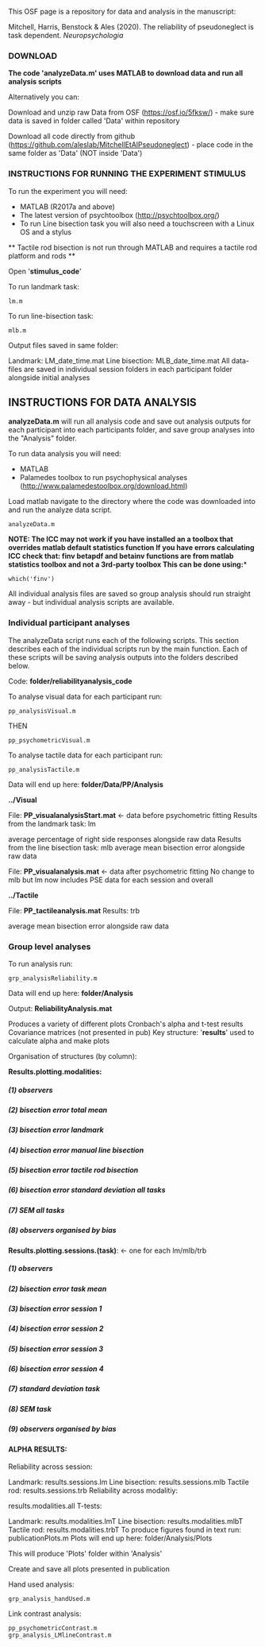 This OSF page is a repository for data and analysis in the manuscript:

Mitchell, Harris, Benstock & Ales (2020). The reliability of pseudoneglect is task dependent. *Neuropsychologia*


### **DOWNLOAD**

**The code 'analyzeData.m' uses MATLAB to download data and run all analysis scripts**

Alternatively you can:

Download and unzip raw Data from OSF (https://osf.io/5fksw/) - make sure data is saved in folder called 'Data' within repository

Download all code directly from github (https://github.com/aleslab/MitchellEtAlPseudoneglect) - place code in the same folder as 'Data' (NOT inside 'Data')

###  **INSTRUCTIONS FOR RUNNING THE EXPERIMENT STIMULUS**

To run the experiment you will need:

 - MATLAB (R2017a and above)
 - The latest version of psychtoolbox (http://psychtoolbox.org/)
 - To run Line bisection task you will also need a touchscreen with a Linux OS and a stylus

** Tactile rod bisection is not run through MATLAB and requires a tactile rod platform and rods **

Open '**stimulus_code**'

To run landmark task: 

    lm.m 

To run line-bisection task:

    mlb.m

Output files saved in same folder:

Landmark: LM_date_time.mat
Line bisection: MLB_date_time.mat
All data-files are saved in individual session folders in each participant folder alongside initial analyses

## **INSTRUCTIONS FOR DATA ANALYSIS**

**analyzeData.m** will run all analysis code and save out analysis outputs for each participant into each participants folder, and save group analyses into the "Analysis" folder. 

To run data analysis you will need:

 - MATLAB
 - Palamedes toolbox to run psychophysical analyses (http://www.palamedestoolbox.org/download.html)

Load matlab navigate to the directory where the code was downloaded into and run the analyze data script. 

    analyzeData.m

**NOTE: The ICC may not work if you have installed an a toolbox that overrides matlab default statistics function If you have errors calculating ICC check that: finv betapdf and betainv functions are from matlab statistics toolbox and not a 3rd-party toolbox This can be done using:***

    which('finv')



All individual analysis files are saved so group analysis should run straight away - but individual analysis scripts are available.

### Individual participant analyses 

The analyzeData script runs each of the following scripts.  This section describes each of the individual scripts run by the main function.  Each of these scripts will be saving analysis outputs into the folders described below.  

Code: **folder/reliabilityanalysis_code**

To analyse visual data for each participant run:

    pp_analysisVisual.m 

THEN

    pp_psychometricVisual.m

To analyse tactile data for each participant run: 

    pp_analysisTactile.m

Data will end up here: **folder/Data/PP/Analysis**

**../Visual**

File: **PP_visualanalysisStart.mat** <- data before psychometric fitting Results from the landmark task: lm

average percentage of right side responses alongside raw data Results from the line bisection task: mlb
average mean bisection error alongside raw data

File: **PP_visualanalysis.mat** <- data after psychometric fitting No change to mlb but lm now includes PSE data for each session and overall

**../Tactile**

File: **PP_tactileanalysis.mat** Results: trb

average mean bisection error alongside raw data


### Group level analyses  

To run analysis run:

    grp_analysisReliability.m

Data will end up here: **folder/Analysis**

Output: **ReliabilityAnalysis.mat**

Produces a variety of different plots
Cronbach's alpha and t-test results
Covariance matrices (not presented in pub)
Key structure: '**results**' used to calculate alpha and make plots

Organisation of structures (by column):

**Results.plotting.modalities:** 
##### (1) observers 
##### (2) bisection error total mean 
##### (3) bisection error landmark 
##### (4) bisection error manual line bisection 
##### (5) bisection error tactile rod bisection 
##### (6) bisection error standard deviation all tasks
##### (7) SEM all tasks 
##### (8) observers organised by bias


**Results.plotting.sessions.(task)**: <- one for each lm/mlb/trb 
##### (1) observers 
##### (2) bisection error task mean 
##### (3) bisection error session 1 
##### (4) bisection error session 2 
##### (5) bisection error session 3 
##### (6) bisection error session 4 
##### (7) standard deviation task 
##### (8) SEM task 
##### (9) observers organised by bias


#### ALPHA RESULTS:

Reliability across session:

Landmark: results.sessions.lm
Line bisection: results.sessions.mlb
Tactile rod: results.sessions.trb
Reliability across modalitiy:

results.modalities.all
T-tests:

Landmark: results.modalities.lmT
Line bisection: results.modalities.mlbT
Tactile rod: results.modalities.trbT
To produce figures found in text run: publicationPlots.m Plots will end up here: folder/Analysis/Plots

This will produce 'Plots' folder within 'Analysis'

Create and save all plots presented in publication


Hand used analysis:

    grp_analysis_handUsed.m
    
Link contrast analysis:
    
    pp_psychometricContrast.m
    grp_analysis_LMlineContrast.m
